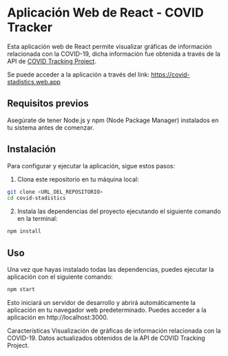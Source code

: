 # Aplicación Web de React - COVID Tracker

Esta aplicación web de React permite visualizar gráficas de información relacionada con la COVID-19, dicha información fue obtenida a través de la API de [COVID Tracking Project](https://covidtracking.com/data/api).

Se puede acceder a la aplicación a través del link: https://covid-stadistics.web.app

## Requisitos previos

Asegúrate de tener Node.js y npm (Node Package Manager) instalados en tu sistema antes de comenzar.

## Instalación

Para configurar y ejecutar la aplicación, sigue estos pasos:

1. Clona este repositorio en tu máquina local:

```bash
git clone <URL_DEL_REPOSITORIO>
cd covid-stadistics
```

2. Instala las dependencias del proyecto ejecutando el siguiente comando en la terminal:
```bash
npm install
```
## Uso
Una vez que hayas instalado todas las dependencias, puedes ejecutar la aplicación con el siguiente comando:
```bash
npm start
```
Esto iniciará un servidor de desarrollo y abrirá automáticamente la aplicación en tu navegador web predeterminado. Puedes acceder a la aplicación en http://localhost:3000.

Características
Visualización de gráficas de información relacionada con la COVID-19.
Datos actualizados obtenidos de la API de COVID Tracking Project.